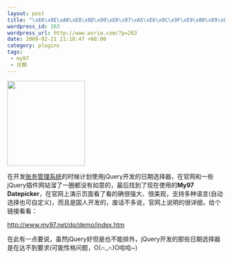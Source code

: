 ```yaml
--- 
layout: post
title: "\xE6\x8E\xA8\xE8\x8D\x90\xE6\x97\xA5\xE6\x9C\x9F\xE9\x80\x89\xE6\x8B\xA9\xE7\xBB\x84\xE4\xBB\xB6My97 DatePicker"
wordpress_id: 263
wordpress_url: http://www.wsria.com/?p=263
date: 2009-02-21 21:18:47 +08:00
category: plugins
tags: 
 - my97
 - 日期
---
```

<img class="aligncenter" title="my97 datepicker示例图" src="http://www.my97.net/dp/demo/resource/pic3.jpg" alt="" width="180" height="197" />

在开发<a title="观看系统演示视频" href="http://www.wsria.com/archives/89" target="_blank">账务管理系统</a>的时候计划使用jQuery开发的日期选择器，在官网和一些jQuery插件网站溜了一圈都没有如意的，最后找到了现在使用的<strong>My97 Datepicker</strong>，在官网上演示页面看了看的确很强大、很美观，支持多种语言(自动选择也可自定义)，而且是国人开发的，废话不多说，官网上说明的很详细，给个链接看看：

<a title="到my97官网查看演示及使用方法" href="http://www.my97.net/dp/demo/index.htm" target="_blank">http://www.my97.net/dp/demo/index.htm</a>

在此有一点要说，虽然jQuery好但是也不能排外，jQuery开发的那些日期选择器是在达不到要求(可能性格问题，O(∩_∩)O哈哈~)
